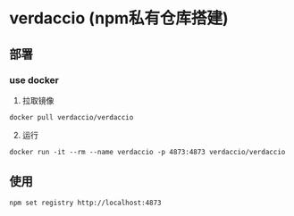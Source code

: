 # verdaccio (npm私有仓库搭建)

## 部署

### use docker

1.  拉取镜像
```
docker pull verdaccio/verdaccio
```
2. 运行
```
docker run -it --rm --name verdaccio -p 4873:4873 verdaccio/verdaccio
```

## 使用
```
npm set registry http://localhost:4873
```
